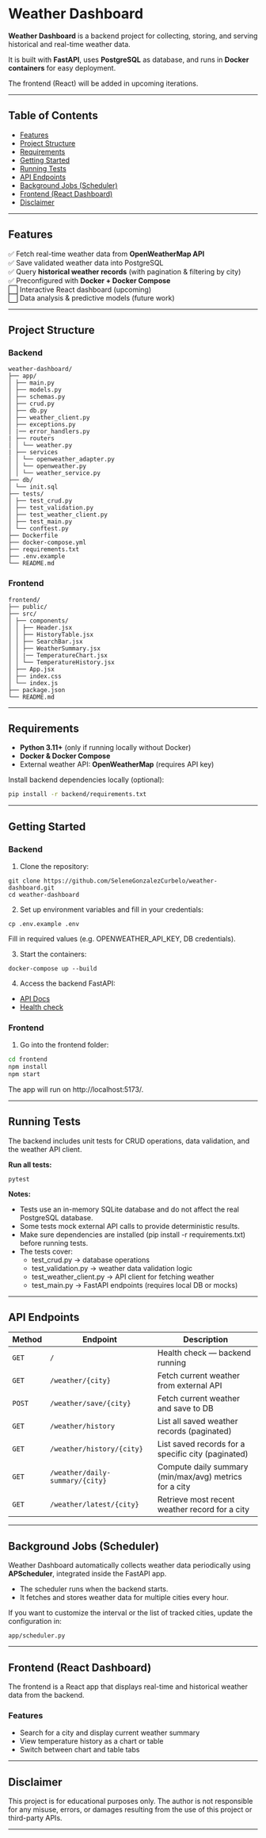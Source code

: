 # Weather Dashboard

**Weather Dashboard** is a backend project for collecting, storing, and serving historical and real-time weather data.

It is built with **FastAPI**, uses **PostgreSQL** as database, and runs in **Docker containers** for easy deployment.  

The frontend (React) will be added in upcoming iterations. 

---

## Table of Contents
- [Features](#-features)
- [Project Structure](#project-structure)
- [Requirements](#requirements)
- [Getting Started](#getting-started)
- [Running Tests](#running-tests)
- [API Endpoints](#api-endpoints)
- [Background Jobs (Scheduler)](#background-jobs-scheduler)
- [Frontend (React Dashboard)](#frontend-react-dashboard)
- [Disclaimer](#disclaimer)

---

## Features

✅ Fetch real-time weather data from **OpenWeatherMap API**  
✅ Save validated weather data into PostgreSQL  
✅ Query **historical weather records** (with pagination & filtering by city)  
✅ Preconfigured with **Docker + Docker Compose**  
⬜ Interactive React dashboard (upcoming)  
⬜ Data analysis & predictive models (future work)  

---

## Project Structure

### Backend

```
weather-dashboard/
├── app/
│ ├── main.py 
│ ├── models.py 
│ ├── schemas.py 
│ ├── crud.py
│ ├── db.py 
│ ├── weather_client.py 
│ ├── exceptions.py 
│ |── error_handlers.py 
| ├── routers
│ │ └── weather.py
| ├── services
│ │ └── openweather_adapter.py
│ │ └── openweather.py
│ │ └── weather_service.py
├── db/
│ └── init.sql 
├── tests/
│ ├── test_crud.py
│ ├── test_validation.py
│ ├── test_weather_client.py
│ ├── test_main.py
│ └── conftest.py
├── Dockerfile 
├── docker-compose.yml 
├── requirements.txt
├── .env.example
└── README.md
```

### Frontend

```
frontend/
├── public/
├── src/
│ ├── components/
│ │ ├── Header.jsx
│ │ ├── HistoryTable.jsx
│ │ ├── SearchBar.jsx
│ │ ├── WeatherSummary.jsx
│ │ |── TemperatureChart.jsx
│ │ └── TemperatureHistory.jsx
│ ├── App.jsx
│ ├── index.css
│ └── index.js
├── package.json
└── README.md
```

---

## Requirements

- **Python 3.11+** (only if running locally without Docker)  
- **Docker & Docker Compose**  
- External weather API: **OpenWeatherMap** (requires API key)  

Install backend dependencies locally (optional):  

```bash
pip install -r backend/requirements.txt
```

---

## Getting Started

### Backend 

1. Clone the repository:

```
git clone https://github.com/SeleneGonzalezCurbelo/weather-dashboard.git
cd weather-dashboard
```

2. Set up environment variables and fill in your credentials:

```
cp .env.example .env
```
Fill in required values (e.g. OPENWEATHER_API_KEY, DB credentials).

3. Start the containers:

```
docker-compose up --build
```

4. Access the backend FastAPI:
- [API Docs](http://localhost:8000/docs)
- [Health check](http://localhost:8000/)

### Frontend

1. Go into the frontend folder:

```bash
cd frontend
npm install
npm start
```

The app will run on http://localhost:5173/.

---

## Running Tests

The backend includes unit tests for CRUD operations, data validation, and the weather API client.

**Run all tests:**

```
pytest
```

**Notes:**
- Tests use an in-memory SQLite database and do not affect the real PostgreSQL database.
- Some tests mock external API calls to provide deterministic results.
- Make sure dependencies are installed (pip install -r requirements.txt) before running tests.
- The tests cover:
    - test_crud.py → database operations
    - test_validation.py → weather data validation logic
    - test_weather_client.py → API client for fetching weather
    - test_main.py → FastAPI endpoints (requires local DB or mocks)

---

## API Endpoints

| Method | Endpoint                        | Description                                            |
| ------ | ------------------------------- | ------------------------------------------------------ |
| `GET`  | `/`                             | Health check — backend running                         |
| `GET`  | `/weather/{city}`               | Fetch current weather from external API                |
| `POST` | `/weather/save/{city}`          | Fetch current weather and save to DB                   |
| `GET`  | `/weather/history`              | List all saved weather records (paginated)             |
| `GET`  | `/weather/history/{city}`       | List saved records for a specific city (paginated)     |
| `GET`  | `/weather/daily-summary/{city}` | Compute daily summary (min/max/avg) metrics for a city |
| `GET`  | `/weather/latest/{city}`        | Retrieve most recent weather record for a city         |

---

## Background Jobs (Scheduler)

Weather Dashboard automatically collects weather data periodically using **APScheduler**, integrated inside the FastAPI app.

- The scheduler runs when the backend starts.
- It fetches and stores weather data for multiple cities every hour.

If you want to customize the interval or the list of tracked cities, update the configuration in:
```
app/scheduler.py
```

---

## Frontend (React Dashboard)

The frontend is a React app that displays real-time and historical weather data from the backend.

### Features

- Search for a city and display current weather summary  
- View temperature history as a chart or table  
- Switch between chart and table tabs  



---

## Disclaimer 

This project is for educational purposes only. The author is not responsible for any misuse, errors, or damages resulting from the use of this project or third-party APIs.

---